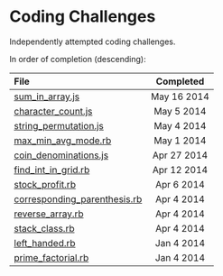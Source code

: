 Coding Challenges
==========

Independently attempted coding challenges.

In order of completion (descending):

File | Completed
:---  | :---:
[sum_in_array.js](../../blob/master/sum_in_array.js) | May 16 2014
[character_count.js](../../blob/master/character_count.js) | May 5 2014
[string_permutation.js](../../blob/master/string_permutation.js) | May 4 2014
[max_min_avg_mode.rb](../../blob/master/max_min_avg_mode.rb) | May 1 2014
[coin_denominations.js](../../blob/master/coin_denominations.js) | Apr 27 2014
[find_int_in_grid.rb](../../blob/master/find_int_in_grid.rb) | Apr 12 2014
[stock_profit.rb](../../blob/master/stock_profit.rb) | Apr 6 2014
[corresponding_parenthesis.rb](../../blob/master/corresponding_parenthesis.rb) | Apr 4 2014
[reverse_array.rb](../../blob/master/reverse_array.rb) | Apr 4 2014
[stack_class.rb](../../blob/master/stack_class.rb) | Apr 4 2014
[left_handed.rb](../../blob/master/left_handed.rb) | Jan 4 2014
[prime_factorial.rb](../../blob/master/prime_factorial.rb) | Jan 4 2014